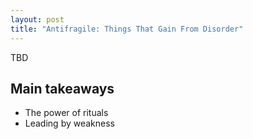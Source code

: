 ```yaml
---
layout: post
title: "Antifragile: Things That Gain From Disorder"
---
```


TBD

## Main takeaways
* The power of rituals
* Leading by weakness
